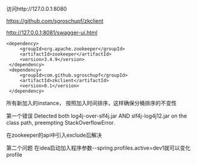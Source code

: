 
访问http://127.0.0.1:8080

https://github.com/sgroschupf/zkclient

http://127.0.0.1:8081/swagger-ui.html
```
<dependency>
     <groupId>org.apache.zookeeper</groupId>
     <artifactId>zookeeper</artifactId>
     <version>3.4.9</version>
 </dependency>
 <dependency>
     <groupId>com.github.sgroschupf</groupId>
     <artifactId>zkclient</artifactId>
     <version>0.1</version>
 </dependency>
```

所有新加入的instance， 按照加入时间排序，这样确保分桶排序的不变性




第一个错误
Detected both log4j-over-slf4j.jar AND slf4j-log4j12.jar on the class path, preempting StackOverflowError.

在zookeeper的api中引入exclude后解决

第二个问题
在idea启动加入程序参数--spring.profiles.active=dev1就可以变化profile
